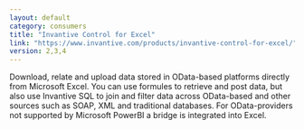 ```yaml
---
layout: default
category: consumers
title: "Invantive Control for Excel"
link: "https://www.invantive.com/products/invantive-control-for-excel/"
version: 2,3,4
---
```

Download, relate and upload data stored in OData-based platforms directly from Microsoft Excel. You can use formules to retrieve and post data, but also use Invantive SQL to join and filter data across OData-based and other sources such as SOAP, XML and traditional databases. For OData-providers not supported by Microsoft PowerBI a bridge is integrated into Excel.
